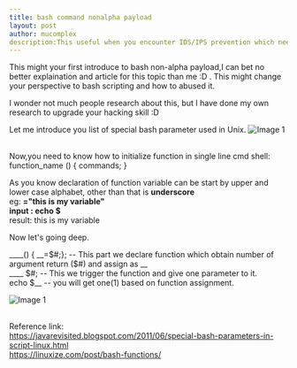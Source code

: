 ```yaml
---
title: bash command nonalpha payload
layout: post
author: mucomplex
description:This useful when you encounter IDS/IPS prevention which need to bypass command execution.
---
```


This might your first introduce to bash non-alpha payload,I can bet no better explaination and article for this topic than me :D . This might change your perspective to bash scripting and how to abused it.<br>

I wonder not much people research about this, but I have done my own research to upgrade your hacking skill :D <br>

Let me introduce you list of special bash parameter used in Unix.
![Image 1](/images/Bypass_trick/bash_nonalpha/Selection_001.png)<br><br>

Now,you need to know how to initialize function in single line cmd shell: <br>
function\_name () { commands; } <br>

As you know declaration of function variable can be start by upper and lower case alphabet, other than that is <b>underscore</b> <br>
eg: __="this is my variable"<br>
input : echo $__ <br>
result: this is my variable <br>

Now let's going deep.<br>

\_\_\_\_()    {    \_\_=$#;}; -- This part we declare function which obtain number of argument return ($#) and assign as \_\_ <br>
\_\_\_\_    $#;		-- This we trigger the function and give one parameter to it. <br>
echo $\_\_ 		-- you will get one(1) based on function assignment. <br>

![Image 1](/images/Bypass_trick/bash_nonalpha/Selection_001.png)<br><br>





Reference link: <br>
https://javarevisited.blogspot.com/2011/06/special-bash-parameters-in-script-linux.html <br>
https://linuxize.com/post/bash-functions/ <br>


